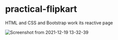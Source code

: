 # practical-flipkart
HTML and CSS and Bootstrap work its reactive page


![Screenshot from 2021-12-19 13-32-39](https://user-images.githubusercontent.com/95664711/146668542-794736c8-b15e-4a0f-a2fb-472e8b5b76f7.png)

